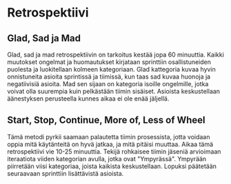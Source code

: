 # Retrospektiivi

## Glad, Sad ja Mad

Glad, sad ja mad retrospektiivin on tarkoitus kestää jopa 60 minuuttia. Kaikki muutokset ongelmat ja huomautukset kirjataan 
sprinttiin osallistuneiden puolesta ja luokitellaan kolmeen kategoriaan. Glad kattegoria kuvaa hyvin onnistuneita asioita sprintissä
ja tiimissä, kun taas sad kuvaa huonoja ja negatiivisiä asioita. Mad sen sijaan on kategoria isoille ongelmille, jotka voivat olla
suurempia kuin pelkästään tiimin sisäiset. Asioista keskustellaan äänestyksen perusteella kunnes aikaa ei ole enää jäljellä.

## Start, Stop, Continue, More of, Less of Wheel

Tämä metodi pyrkii saamaan palautetta tiimin prosessista, jotta voidaan oppia mitä käytänteitä on hyvä jatkaa, ja mitä pitäisi muuttaa.
Aikaa tämä retrospektiivi vie 10-25 minuuttia. Tekijä rohkaisee tiimin jäseniä arvioimaan iteraatiota viiden kategorian avulla, jotka
ovat "Ympyrässä". Ympyrään piirretään viisi kategoriaa, joista kaikista keskustellaan. Lopuksi päätetään seuraavaan sprinttiin lisättävistä
asioista.
